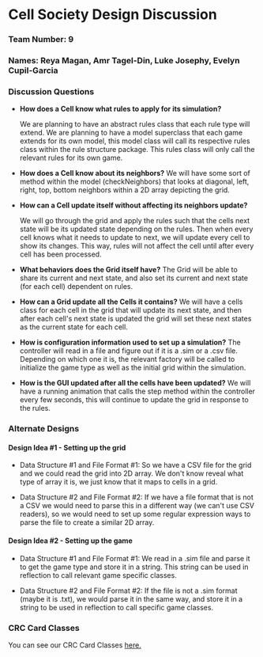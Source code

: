 # Cell Society Design Discussion
### Team Number: 9 
### Names: Reya Magan, Amr Tagel-Din, Luke Josephy, Evelyn Cupil-Garcia


### Discussion Questions

 * __How does a Cell know what rules to apply for its simulation?__
    
   We are planning to have an abstract rules class that each rule type will extend. We are planning to have a model superclass that each game extends for its own model, this model class will call its respective rules class within the rule structure package. This rules class will only call the relevant rules for its own game.

 * __How does a Cell know about its neighbors?__
   We will have some sort of method within the model (checkNeighbors) that looks at diagonal, left, right, top, bottom neighbors within a 2D array depicting the grid.

 * __How can a Cell update itself without affecting its neighbors update?__

   We will go through the grid and apply the rules such that the cells next state will be its updated state depending on the rules. Then when every cell knows what it needs to update to next, we will update every cell to show its changes. This way, rules will not affect the cell until after every cell has been processed.
 * __What behaviors does the Grid itself have?__
   The Grid will be able to share its current and next state, and also set its current and next state (for each cell) dependent on rules.
 * __How can a Grid update all the Cells it contains?__
   We will have a cells class for each cell in the grid that will update its next state, and then after each cell's next state is updated the grid will set these next states as the current state for each cell.
 * __How is configuration information used to set up a simulation?__
The controller will read in a file and figure out if it is a .sim or a .csv file. Depending on which one it is, the relevant factory will be called to initialize the game type as well as the initial grid within the simulation.
 * __How is the GUI updated after all the cells have been updated?__
We will have a running animation that calls the step method within the controller every few seconds, this will continue to update the grid in response to the rules.

### Alternate Designs

#### Design Idea #1 - Setting up the grid

 * Data Structure #1 and File Format #1:
So we have a CSV file for the grid and we could read the grid into 2D array. We don't know reveal what type of array it is, we just know that it maps to cells in a grid.

 * Data Structure #2 and File Format #2:
If we have a file format that is not a CSV we would need to parse this in a different way (we can't use CSV readers), so we would need to set up some regular expression ways to parse the file to create a similar 2D array. 


#### Design Idea #2 - Setting up the game

 * Data Structure #1 and File Format #1:
We read in a .sim file and parse it to get the game type and store it in a string. This string can be used in reflection to call relevant game specific classes.

 * Data Structure #2 and File Format #2:
If the file is not a .sim format (maybe it is .txt), we would parse it in the same way, and store it in a string to be used in reflection to call specific game classes.


### CRC Card Classes
You can see our CRC Card Classes [here.](https://docs.google.com/document/d/1MysQGzZIPu0_Gq25SuUfejkT-pl-X0O_RQfOtxomkYE/edit)
